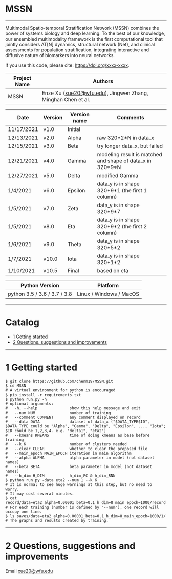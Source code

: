 
MSSN
===========================

****

Multimodal Spatio-temporal Stratification Network (MSSN) combines the power of systems biology and deep learning. To the best of our knowledge, our ensembled multimodality framework is the first computational tool that jointly considers AT[N] dynamics, structural network (Net), and clinical assessments for population stratification, integrating interactive and diffusive nature of biomarkers into neural networks.

If you use this code, please cite: https://doi.org/xxxx-xxxx.
 
| Project Name | Authors                                                     |
|--------------|-------------------------------------------------------------|
| MSSN         | Enze Xu (xue20@wfu.edu), Jingwen Zhang, Minghan Chen et al. |

| Date       | Version | Version name | Comments                                                    |
|------------|---------|--------------|-------------------------------------------------------------|
| 11/17/2021 | v1.0    | Initial      |                                                             |
| 12/13/2021 | v2.0    | Alpha        | raw 320\*2\*N in data_x                                     |
| 12/15/2021 | v3.0    | Beta         | try longer data_x, but failed                               |
| 12/21/2021 | v4.0    | Gamma        | modeling result is matched and shape of data_x in 320\*9\*N |
| 12/27/2021 | v5.0    | Delta        | modified Gamma                                              |
| 1/4/2021   | v6.0    | Epsilon      | data_y is in shape 320\*9\*1 (the first 1 column)           |
| 1/5/2021   | v7.0    | Zeta         | data_y is in shape 320\*9\*7                                |
| 1/5/2021   | v8.0    | Eta          | data_y is in shape 320\*9\*2 (the first 2 column)           |
| 1/6/2021   | v9.0    | Theta        | data_y is in shape 320\*5\*2                                |
| 1/7/2021   | v10.0   | Iota         | data_y is in shape 320\*1\*2                                |
| 1/10/2021  | v10.5   | Final        | based on eta                                                |

| Python Version               | Platform                |
|------------------------------|-------------------------|
| python 3.5 / 3.6 / 3.7 / 3.8 | Linux / Windows / MacOS |

****
# Catalog

* [1 Getting started](#1-getting-started)
* [2 Questions, suggestions and improvements](#2-questions-suggestions-and-improvements)

****

# 1 Getting started

```shell
$ git clone https://github.com/chenm19/MSSN.git
$ cd MSSN
# A virtual environment for python is encouraged
$ pip install -r requirements.txt
$ python run.py -h
# optional arguments:
#   -h, --help              show this help message and exit
#   --num NUM               number of training
#   --comment COMMENT       any comment displayed on record
#   --data DATA             dataset of data_x ("$DATA_TYPE$ID", $DATA_TYPE could be "Alpha", "Gamma", "Delta", "Epsilon", ..., "Iota"; $ID could be 1,2,3,4. e.g. "delta1", "eta2")
#   --kmeans KMEANS         time of doing kmeans as base before training
#   --k K                   number of clusters needed
#   --clear CLEAR           whether to clear the proposed file
#   --main_epoch MAIN_EPOCH iteration in main algorithm
#   --alpha ALPHA           alpha parameter in model (not dataset names)
#   --beta BETA             beta parameter in model (not dataset names)
#   --h_dim H_DIM           h_dim_FC & h_dim_RNN
$ python run.py -data eta2 --num 1 --k 6
# It is normal to see huge warnings at this step, but no need to worry.
# It may cost several minutes.
$ cat record/data=eta2_alpha=0.00001_beta=0.1_h_dim=8_main_epoch=1000/record_eta2.csv
# For each training (number is defined by "--num"), one record will occupy one line.
$ ls saves/data=eta2_alpha=0.00001_beta=0.1_h_dim=8_main_epoch=1000/1/
# The graphs and results created by training.

```

****

# 2 Questions, suggestions and improvements

Email xue20@wfu.edu

